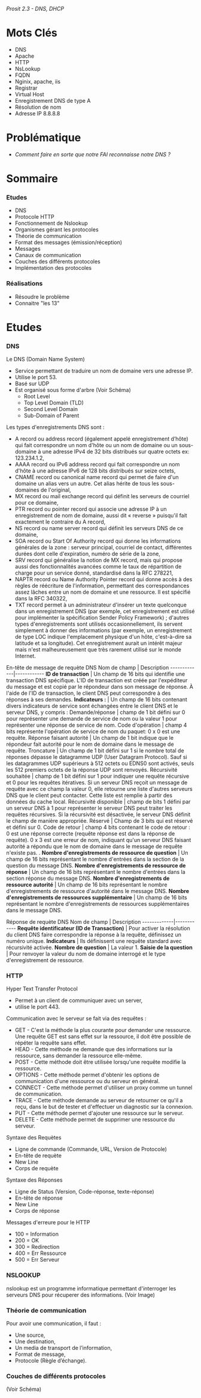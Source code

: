 *Prosit 2.3 - DNS, DHCP*

# Mots Clés

-	DNS
-	Apache
-	HTTP
-	NsLookup
-	FQDN
-	Nginix, apache, iis
-	Registrar
-	Virtual Host
-	Enregistrement DNS de type A
-	Résolution de nom
-	Adresse IP 8.8.8.8


# Problématique

-   *Comment faire en sorte que notre FAI reconnaisse notre DNS ?*

# Sommaire
### Etudes

-	DNS
-	Protocole HTTP
-	Fonctionnement de Nslookup
-	Organismes gérant les protocoles
-	Théorie de communication
-	Format des messages (émission/réception)
-	Messages
-	Canaux de communication
-	Couches des différents protocoles
-	Implémentation des protocoles

### Réalisations

-	Résoudre le problème
-	Connaitre "les 13"

# Etudes
### DNS

Le DNS (Domain Name System)
- Service permettant de traduire un nom de domaine vers une adresse IP.
- Utilise le port 53.
- Basé sur UDP
- Est organisé sous forme d'arbre (Voir Schéma)
    - Root Level
    - Top Level Domain (TLD)
    - Second Level Domain
    - Sub-Domain of Parent

Les types d'enregistrements DNS sont :
- A record ou address record (également appelé enregistrement d’hôte) qui fait correspondre un nom d'hôte ou un nom de domaine ou un sous-domaine à une adresse IPv4 de 32 bits distribués sur quatre octets ex: 123.234.1.2,
- AAAA record ou IPv6 address record qui fait correspondre un nom d'hôte à une adresse IPv6 de 128 bits distribués sur seize octets,
- CNAME record ou canonical name record qui permet de faire d'un domaine un alias vers un autre. Cet alias hérite de tous les sous-domaines de l'original,
- MX record ou mail exchange record qui définit les serveurs de courriel pour ce domaine,
- PTR record ou pointer record qui associe une adresse IP à un enregistrement de nom de domaine, aussi dit « reverse » puisqu'il fait exactement le contraire du A record,
- NS record ou name server record qui définit les serveurs DNS de ce domaine,
- SOA record ou Start Of Authority record qui donne les informations générales de la zone : serveur principal, courriel de contact, différentes durées dont celle d'expiration, numéro de série de la zone,
- SRV record qui généralise la notion de MX record, mais qui propose aussi des fonctionnalités avancées comme le taux de répartition de charge pour un service donné, standardisé dans la RFC 278221,
- NAPTR record ou Name Authority Pointer record qui donne accès à des règles de réécriture de l'information, permettant des correspondances assez lâches entre un nom de domaine et une ressource. Il est spécifié dans la RFC 340322,
- TXT record permet à un administrateur d'insérer un texte quelconque dans un enregistrement DNS (par exemple, cet enregistrement est utilisé pour implémenter la spécification Sender Policy Framework) ; d'autres types d'enregistrements sont utilisés occasionnellement, ils servent simplement à donner des informations (par exemple, un enregistrement de type LOC indique l'emplacement physique d'un hôte, c'est-à-dire sa latitude et sa longitude). Cet enregistrement aurait un intérêt majeur mais n'est malheureusement que très rarement utilisé sur le monde Internet.

En-tête de message de requète DNS
Nom de champ | Description
-------------|------------
**ID de transaction** | Un champ de 16 bits qui identifie une transaction DNS spécifique. L'ID de transaction est créée par l'expéditeur du message et est copié par le répondeur dans son message de réponse. À l'aide de l'ID de transaction, le client DNS peut correspondre à des réponses à ses demandes.
**Indicateurs :** | Un champ de 16 bits contenant divers indicateurs de service sont échangées entre le client DNS et le serveur DNS, y compris :
Demande/réponse | champ de 1 bit défini sur 0 pour représenter une demande de service de nom ou la valeur 1 pour représenter une réponse de service de nom.
Code d'opération | champ 4 bits représente l'opération de service de nom du paquet: 0 x 0 est une requête.
Réponse faisant autorité | Un champ de 1 bit indique que le répondeur fait autorité pour le nom de domaine dans le message de requête.
Troncature | Un champ de 1 bit défini sur 1 si le nombre total de réponses dépasse le datagramme UDP (User Datagram Protocol). Sauf si les datagrammes UDP supérieurs à 512 octets ou EDNS0 sont activés, seuls les 512 premiers octets de la réponse UDP sont renvoyés.
Récursivité souhaitée | champ de 1 bit défini sur 1 pour indiquer une requête récursive et 0 pour les requêtes itératives. Si un serveur DNS reçoit un message de requête avec ce champ la valeur 0, elle retourne une liste d'autres serveurs DNS que le client peut contacter. Cette liste est remplie à partir des données du cache local.
Récursivité disponible | champ de bits 1 défini par un serveur DNS à 1 pour représenter le serveur DNS peut traiter les requêtes récursives. Si la récursivité est désactivée, le serveur DNS définit le champ de manière appropriée.
Réservé | Champ de 3 bits qui est réservé et défini sur 0.
Code de retour | champ 4 bits contenant le code de retour : 0 est une réponse correcte (requête réponse est dans la réponse de requête). 0 x 3 est une erreur de nom, indiquant qu'un serveur DNS faisant autorité a répondu que le nom de domaine dans le message de requête n'existe pas. .
**Nombre d'enregistrements de ressource de question** | Un champ de 16 bits représentant le nombre d'entrées dans la section de la question du message DNS.
**Nombre d'enregistrements de ressource de réponse** | Un champ de 16 bits représentant le nombre d'entrées dans la section réponse du message DNS.
**Nombre d'enregistrements de ressource autorité** | Un champ de 16 bits représentant le nombre d'enregistrements de ressource d'autorité dans le message DNS.
**Nombre d'enregistrements de ressources supplémentaire** | Un champ de 16 bits représentant le nombre d'enregistrements de ressources supplémentaires dans le message DNS.

Réponse de requète DNS
Nom de champ | Description
-------------|------------
**Requête identificateur (ID de Transaction)** | Pour activer la résolution du client DNS faire correspondre la réponse à la requête, définissez un numéro unique.
**Indicateurs** | Ils définissent une requête standard avec récursivité activée.
**Nombre de question** | La valeur 1.
**Saisie de la question** | Pour renvoyer la valeur du nom de domaine interrogé et le type d'enregistrement de ressource.

### HTTP

Hyper Text Transfer Protocol
- Permet à un client de communiquer avec un server,
- utilise le port 443.

Communication avec le serveur se fait via des requêtes :
- GET - C'est la méthode la plus courante pour demander une ressource. Une requête GET est sans effet sur la ressource, il doit être possible de répéter la requête sans effet.
- HEAD - Cette méthode ne demande que des informations sur la ressource, sans demander la ressource elle-même.
- POST - Cette méthode doit être utilisée lorsqu'une requête modifie la ressource.
- OPTIONS - Cette méthode permet d'obtenir les options de communication d'une ressource ou du serveur en général.
- CONNECT - Cette méthode permet d'utiliser un proxy comme un tunnel de communication.
- TRACE - Cette méthode demande au serveur de retourner ce qu'il a reçu, dans le but de tester et d'effectuer un diagnostic sur la connexion.
- PUT - Cette méthode permet d'ajouter une ressource sur le serveur.
- DELETE - Cette méthode permet de supprimer une ressource du serveur.

Syntaxe des Requètes
- Ligne de commande (Commande, URL, Version de Protocole)
- En-tête de requète
- New Line
- Corps de requète

Syntaxe des Réponses
- Ligne de Status (Version, Code-réponse, texte-réponse)
- En-tête de réponse
- New Line
- Corps de réponse

Messages d'erreure pour le HTTP
- 100 = Information
- 200 = OK
- 300 = Redirection
- 400 = Err Ressource
- 500 = Err Serveur

### NSLOOKUP

nslookup est un programme informatique permettant d'interroger les serveurs DNS pour récuperer des informations. (Voir Image)

### Théorie de communication

Pour avoir une communication, il faut :
-	Une source,
-	Une destination,
-	Un media de transport de l’information,
-	Format de message,
-	Protocole (Règle d’échange).

### Couches de différents protocoles

(Voir Schéma)
